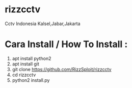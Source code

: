 # rizzcctv
Cctv Indonesia Kalsel,Jabar,Jakarta

# Cara Install / How To Install :
1. apt install python2
2. apt install git
3. git clone https://github.com/RizzSploit/rizzcctv
4. cd rizzcctv
5. python2 install.py
